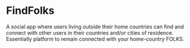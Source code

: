 # FindFolks
A social app where users living outside their home countries can find and connect with other users in their countries and/or cities of residence. Essentially platform to remain connected with your home-country FOLKS. 
